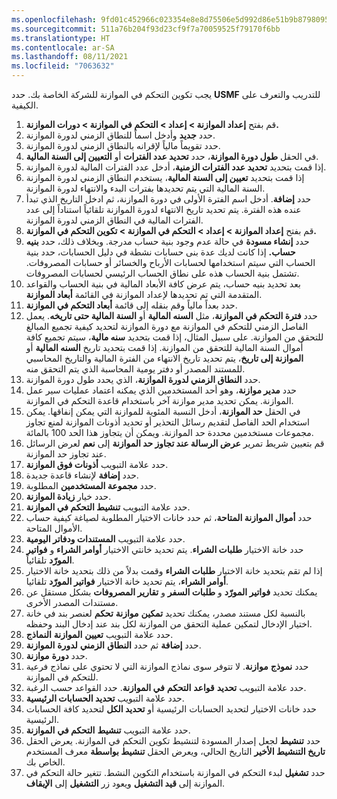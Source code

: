 ```yaml
---
ms.openlocfilehash: 9fd01c452966c023354e8e8d75506e5d992d86e51b9b8798095c31e02ae222a9
ms.sourcegitcommit: 511a76b204f93d23cf9f7a70059525f79170f6bb
ms.translationtype: HT
ms.contentlocale: ar-SA
ms.lasthandoff: 08/11/2021
ms.locfileid: "7063632"
---
```

يجب تكوين التحكم في الموازنة للشركة الخاصة بك. حدد **USMF** للتدريب والتعرف على الكيفية.

1.  قم بفتح **إعداد الموازنة > إعداد > التحكم في الموازنة > دورات الموازنة.**
2.  حدد **جديد** وأدخل اسماً للنطاق الزمني لدورة الموازنة.
3.  حدد تقويماً مالياً لإقرانه بالنطاق الزمني لدورة الموازنة.
4.  في الحقل **طول دورة الموازنة**، حدد **تحديد عدد الفترات** أو **التعيين إلى السنة المالية**.
5.  إذا قمت بتحديد **تحديد عدد الفترات الزمنية**، أدخل عدد الفترات المالية لدورة الموازنة.
6.  إذا قمت بتحديد **تعيين إلى السنة المالية**، يستخدم النطاق الزمني لدورة الموازنة السنة المالية التي يتم تحديدها بفترات البدء والانتهاء لدورة الموازنة.
7.  حدد **إضافة**. أدخل اسم الفترة الأولى في دورة الموازنة، ثم ادخل التاريخ الذي تبدأ عنده هذه الفترة. يتم تحديد تاريخ الانتهاء لدورة الموازنة تلقائياً استناداً إلى عدد الفترات المالية في النطاق الزمني لدورة الموازنة.
8.  قم بفتح **إعداد الموازنة > إعداد > التحكم في الموازنة > تكوين التحكم في الموازنة.**
9.  حدد **إنشاء مسودة** في حالة عدم وجود بنية حساب مدرجة. وبخلاف ذلك، حدد **بنيه حساب.** إذا كانت لديك عدة بنى حسابات نشطة في دليل الحسابات، حدد بنية الحساب التي سيتم استخدامها لحسابات الأرباح والخسائر أو حسابات المصروفات. تشتمل بنية الحساب هذه على نطاق الحساب الرئيسي لحسابات المصروفات.
10. بعد تحديد بنيه حساب، يتم عرض كافة الأبعاد المالية في بنية الحساب والقواعد المتقدمة التي تم تحديدها لإعداد الموازنة في القائمة **أبعاد الموازنة**.
11. حدد بعداً مالياً وقم بنقله إلى قائمة **أبعاد التحكم في الموازنة**.
12. حدد **فترة التحكم في الموازنة**، مثل **السنه المالية** أو **السنة المالية حتى تاريخه**. يعمل الفاصل الزمني للتحكم في الموازنة مع دورة الموازنة لتحديد كيفية تجميع المبالغ للتحقق من الموازنة. على سبيل المثال، إذا قمت بتحديد **سنه مالية**، سيتم تجميع كافة أموال السنة المالية للتحقق من الموازنة. إذا قمت بتحديد تاريخ **السنه المالية** أو **الموازنة إلى تاريخ**، يتم تحديد تاريخ الانتهاء من الفترة المالية والتاريخ المحاسبي للمستند المصدر أو دفتر يومية المحاسبة الذي يتم التحقق منه.
13. حدد **النطاق الزمني لدورة الموازنة**، الذي يحدد طول دورة الموازنة.
14. حدد **مدير موازنة**، وهو أحد المستخدمين الذي يمكنه اعتماد عمليات سير عمل الموازنة. يمكن تحديد مدير موازنة آخر باستخدام قاعدة التحكم في الموازنة.
15. في الحقل **حد الموازنة**، أدخل النسبة المئوية للموازنة التي يمكن إنفاقها. يمكن استخدام الحد الفاصل لتقديم رسائل التحذير أو تحديد أذونات الموازنة لمنع تجاوز مجموعات مستخدمين محددة حد الموازنة. ويمكن أن يتجاوز هذا الحد 100 بالمائة.
16. قم بتعيين شريط تمرير **عرض الرسالة عند تجاوز حد الموازنة** إلى **نعم** لعرض الرسائل عند تجاوز حد الموازنة.
17. حدد علامة التبويب **أذونات فوق الموازنة**.
18. حدد **إضافة** لإنشاء قاعدة جديدة.
19. حدد **مجموعة المستخدمين** المطلوبة.
20. حدد خيار **زيادة الموازنة**.
21. حدد علامة التبويب **تنشيط التحكم في الموازنة**.
22. حدد **أموال الموازنة المتاحة**، ثم حدد خانات الاختيار المطلوبة لصياغة كيفية حساب الأموال المتاحة.
23. حدد علامة التبويب **المستندات ودفاتر اليومية**.
24. حدد خانة الاختيار **طلبات الشراء**. يتم تحديد خانتي الاختيار **أوامر الشراء** و **فواتير المورّد** تلقائياً.
25. إذا لم تقم بتحديد خانة الاختيار **طلبات الشراء** وقمت بدلاً من ذلك بتحديد خانة الاختيار **أوامر الشراء**، يتم تحديد خانة الاختيار **فواتير المورّد** تلقائيا.
26. يمكنك تحديد **فواتير المورّد** و **طلبات السفر** و **تقارير المصروفات** بشكل مستقل عن مستندات المصدر الأخرى.
27. بالنسبة لكل مستند مصدر، يمكنك تحديد **تمكين** **موازنة** **تحكم** لعنصر بند في خانة اختيار الإدخال لتمكين عملية التحقق من الموازنة لكل بند عند إدخال البند وحفظه.
28. حدد علامة التبويب **تعيين** **الموازنة** **النماذج**.
29. حدد **إضافة** ثم حدد **النطاق** **الزمني** **لدورة**
    **الموازنة**.
30. حدد **دورة** **موازنة**.
31. حدد **نموذج** **موازنة**. لا تتوفر سوى نماذج الموازنة التي لا تحتوي على نماذج فرعية للتحكم في الموازنة.
32. حدد علامة التبويب **تحديد** **قواعد** **التحكم** **في الموازنة**. حدد القواعد حسب الرغبة.
33. حدد علامة التبويب **تحديد الحسابات الرئيسية**.
34. حدد خانات الاختيار لتحديد الحسابات الرئيسية أو **تحديد الكل** لتحديد كافة الحسابات الرئيسية.
35. حدد علامة التبويب **تنشيط** **التحكم في** **الموازنة**.
36. حدد **تنشيط** لجعل إصدار المسودة لتنشيط تكوين التحكم في الموازنة. يعرض الحقل **تاريخ التنشيط الأخير** التاريخ الحالي، ويعرض الحقل **تنشيط بواسطة** معرف المستخدم الخاص بك.
37. حدد **تشغيل** لبدء التحكم في الموازنة باستخدام التكوين النشط. تتغير حالة التحكم في الموازنة إلى **قيد التشغيل** ويعود زر **التشغيل** إلى **الإيقاف**.
